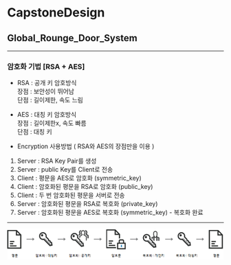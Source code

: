 # CapstoneDesign
## Global_Rounge_Door_System
<hr/>

### 암호화 기법 [RSA + AES]

 + RSA : 공개 키 암호방식  
장점 : 보안성이 뛰어남  
단점 : 길이제한, 속도 느림

 + AES : 대칭 키 암호방식  
장점 : 길이제한x, 속도 빠름  
단점 : 대칭 키 

+ Encryption 사용방법 ( RSA와 AES의 장점만을 이용 )
1. Server : RSA Key Pair를 생성
2. Server : public Key를 Client로 전송
3. Client : 평문을 AES로 암호화 (symmetric_key)
4. Client : 암호화된 평문을 RSA로 암호화 (public_key)
5. Client : 두 번 암호화된 평문을 서버로 전송
6. Server : 암호화된 평문을 RSA로 복호화 (private_key)
7. Server : 암호화된 평문을 AES로 복호화 (symmetric_key) - 복호화 완료

<hr>

![encryption](./img/encryption.png)
